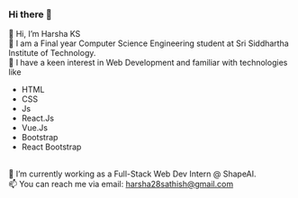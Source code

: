 ### Hi there 👋

👋 Hi, I’m Harsha KS <br/>
🌱 I am a Final year Computer Science Engineering student at Sri Siddhartha Institute of Technology. <br/>
👀 I have a keen interest in Web Development and familiar with technologies like <ul> <li>HTML</li><li>CSS</li><li>Js</li><li>React.Js</li><li>Vue.Js</li><li>Bootstrap</li><li>React Bootstrap</li></ul> <br/>
🔭 I’m currently working as a Full-Stack Web Dev Intern @ ShapeAI. <br/>
📫 You can reach me via email: harsha28sathish@gmail.com 

<!--
**harsha28KS/harsha28ks** is a ✨ _special_ ✨ repository because its `README.md` (this file) appears on your GitHub profile.

Here are some ideas to get you started:

- 🔭 I’m currently working as a Full - stac ...
- 🌱 I’m currently learning ...
- 👯 I’m looking to collaborate on ...
- 🤔 I’m looking for help with ...
- 💬 Ask me about ...
- 📫 How to reach me: ...
- 😄 Pronouns: ...
- ⚡ Fun fact: ...
-->
